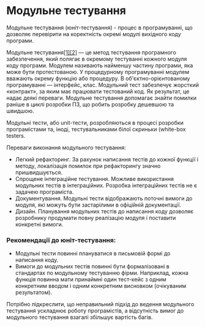 # Модульне тестування

Модульне тестування (юніт-тестування) - процес в програмуванні, що дозволяє перевірити на коректність окремі модулі вихідного коду програми. 

Модульне тестування[[1]](https://en.wikipedia.org/wiki/Software_testing)[[2]](https://en.wikipedia.org/wiki/Unit_testing) — це метод тестування програмного забезпечення, який полягає в окремому тестуванні кожного модуля коду програми. Модулем називають найменшу частину програми, яка може бути протестованою. У процедурному програмуванні модулем вважають окрему функцію або процедуру. В об'єктно-орієнтованому програмуванні — інтерфейс, клас. Модульний тест забезпечує жорсткий «контракт», за яким має працювати тестований код. Як результат, це надає деякі переваги. Модульне тестування допомагає знайти помилки раніше в циклі розробки ПЗ, що робить розробку дешевшою та швидшою. 

Модульні тести, або unit-тести, розробляються в процесі розробки програмістами та, іноді, тестувальниками білої скриньки (white-box testers. 

Переваги виконання модульного тестування:
- Легкий рефакторинг. За рахунок написання тестів до кожної функції і методу, локалізація помилок при рефакторингу значно пришвидшується.
- Спрощене інтеграційне тестування. Можливе використання модульних тестів в інтеграційних. Розробка інтеграційних тестів не є задачею програміста.
- Документування. Модульні тести відображають поточні вимоги до модуля, які можуть бути застарілими в офіційній документації.
- Дизайн. Планування модульних тестів до написання коду дозволяє розробнику продумати повну реалізацію модуля і поставити конкретні вимоги.

### Рекомендації до юніт-тестування:

- Модульні тести повинні плануватися в письмовій формі до написання коду.
- Вимоги до модульних тестів повинні бути формалізовані в стандартах по модульному тестуванню фірми.
Наприклад, кожна функція повинна мати принаймні один тест-кейс з одним конкретним вводом і одним конкретним висновком (очікуваним результатом).

Потрібно підкреслити, що неправильний підхід до ведення модульного тестування ускладнює роботу програмістів, а відсутність вимог до модульного тестування взагалі збільшує вартість багів.


